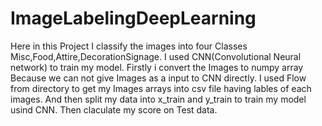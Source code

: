 # ImageLabelingDeepLearning


Here in this Project I classify the images into four Classes Misc,Food,Attire,DecorationSignage.
I used CNN(Convolutional Neural network) to train my model.
Firstly i convert the Images to numpy array Because we can not give Images as a input to CNN directly.
I used Flow from directory to get my Images arrays into csv file having lables of each images.
And then split my data into x_train and y_train to train my model usind CNN.
Then claculate my score on Test data.
